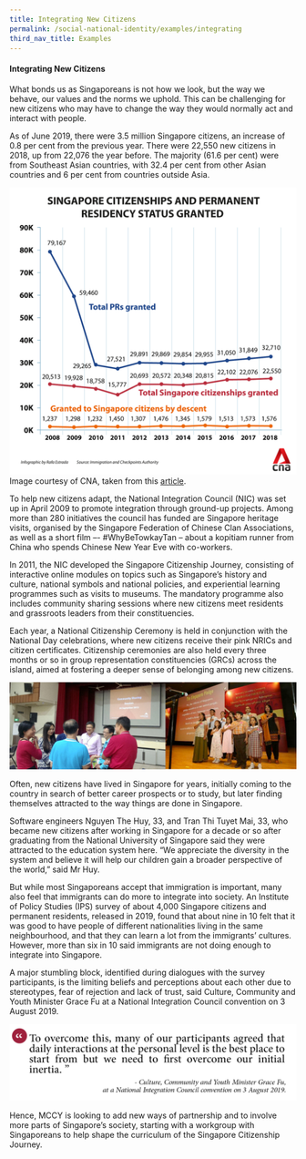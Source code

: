 ```yaml
---
title: Integrating New Citizens
permalink: /social-national-identity/examples/integrating
third_nav_title: Examples
---
```

#### Integrating New Citizens

What bonds us as Singaporeans is not how we look, but the way we behave, our values and the norms we uphold. This can be challenging for new citizens who may have to change the way they would normally act and interact with people.

As of June 2019, there were 3.5 million Singapore citizens, an increase of 0.8 per cent from the previous year. There were 22,550 new citizens in 2018, up from 22,076 the year before. The majority (61.6 per cent) were from Southeast Asian countries, with 32.4 per cent from other Asian countries and 6 per cent from countries outside Asia.

![Alt text for image on Isomer site](/images/society/examples/singapore-citizenships-and-pr-status-granted-2.png)Image courtesy of CNA, taken from this [article](https://www.channelnewsasia.com/news/singapore/population-number-singapore-foreign-workers-new-citizens-11941034).

To help new citizens adapt, the National Integration Council (NIC) was set up in April 2009 to promote integration through ground-up projects. Among more than 280 initiatives the council has funded are Singapore heritage visits, organised by the Singapore Federation of Chinese Clan Associations, as well as a short film –- #WhyBeTowkayTan – about a kopitiam runner from China who spends Chinese New Year Eve with co-workers.

In 2011, the NIC developed the Singapore Citizenship Journey, consisting of interactive online modules on topics such as Singapore’s history and culture, national symbols and national policies, and experiential learning programmes such as visits to museums. The mandatory programme also includes community sharing sessions where new citizens meet residents and grassroots leaders from their constituencies.

Each year, a National Citizenship Ceremony is held in conjunction with the National Day celebrations, where new citizens receive their pink NRICs and citizen certificates. Citizenship ceremonies are also held every three months or so in group representation constituencies (GRCs) across the island, aimed at fostering a deeper sense of belonging among new citizens.

![Alt text for image on Isomer site](/images/society/examples/nic1.jpg)

Often, new citizens have lived in Singapore for years, initially coming to the country in search of better career prospects or to study, but later finding themselves attracted to the way things are done in Singapore.

Software engineers Nguyen The Huy, 33, and Tran Thi Tuyet Mai, 33, who became new citizens after working in Singapore for a decade or so after graduating from the National University of Singapore said they were attracted to the education system here. “We appreciate the diversity in the system and believe it will help our children gain a broader perspective of the world,” said Mr Huy.

But while most Singaporeans accept that immigration is important, many also feel that immigrants can do more to integrate into society. An Institute of Policy Studies (IPS) survey of about 4,000 Singapore citizens and permanent residents, released in 2019, found that about nine in 10 felt that it was good to have people of different nationalities living in the same neighbourhood, and that they can learn a lot from the immigrants’ cultures. However, more than six in 10 said immigrants are not doing enough to integrate into Singapore.

A major stumbling block, identified during dialogues with the survey participants, is the limiting beliefs and perceptions about each other due to stereotypes, fear of rejection and lack of trust, said Culture, Community and Youth Minister Grace Fu at a National Integration Council convention on 3 August 2019.

![Alt text for image on Isomer site](/images/society/examples/social-quotes-19-2.png)

Hence, MCCY is looking to add new ways of partnership and to involve more parts of Singapore’s society, starting with a workgroup with Singaporeans to help shape the curriculum of the Singapore Citizenship Journey.




